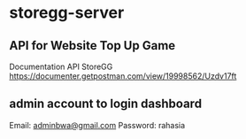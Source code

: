 # storegg-server
## API for Website Top Up Game
Documentation API StoreGG
https://documenter.getpostman.com/view/19998562/Uzdv17ft

## admin account to login dashboard
Email: adminbwa@gmail.com
Password: rahasia
